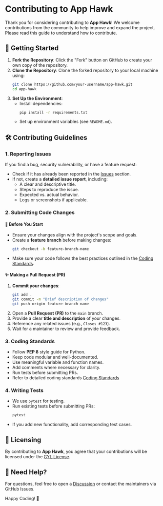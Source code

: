 # Contributing to App Hawk

Thank you for considering contributing to **App Hawk**! We welcome contributions from the community to help improve and expand the project. Please read this guide to understand how to contribute.

## 📌 Getting Started

1. **Fork the Repository**: Click the "Fork" button on GitHub to create your own copy of the repository.
2. **Clone the Repository**: Clone the forked repository to your local machine using:
   ```bash
   git clone https://github.com/your-username/app-hawk.git
   cd app-hawk
   ```
3. **Set Up the Environment**:
   - Install dependencies:
     ```bash
     pip install -r requirements.txt
     ```
   - Set up environment variables (see `README.md`).

## 🛠 Contributing Guidelines

### 1. Reporting Issues
If you find a bug, security vulnerability, or have a feature request:
- Check if it has already been reported in the [Issues](https://github.com/EzalorIT/app-hawk/issues) section.
- If not, create a **detailed issue report**, including:
  - A clear and descriptive title.
  - Steps to reproduce the issue.
  - Expected vs. actual behavior.
  - Logs or screenshots if applicable.

### 2. Submitting Code Changes
#### 📌 Before You Start
- Ensure your changes align with the project's scope and goals.
- Create a **feature branch** before making changes:
  ```bash
  git checkout -b feature-branch-name
  ```
- Make sure your code follows the best practices outlined in the [Coding Standards](https://github.com/EzalorIT/App-Hawk/blob/main/CODINGSTANDARDS.md).

#### ✨ Making a Pull Request (PR)
1. **Commit your changes**:
   ```bash
   git add .
   git commit -m "Brief description of changes"
   git push origin feature-branch-name
   ```
2. Open a **Pull Request (PR)** to the `main` branch.
3. Provide a clear **title and description** of your changes.
4. Reference any related issues (e.g., `Closes #123`).
5. Wait for a maintainer to review and provide feedback.

### 3. Coding Standards
- Follow **PEP 8** style guide for Python.
- Keep code modular and well-documented.
- Use meaningful variable and function names.
- Add comments where necessary for clarity.
- Run tests before submitting PRs.
- Refer to detailed coding standards [Coding Standards](https://github.com/EzalorIT/App-Hawk/blob/main/CODINGSTANDARDS.md)

### 4. Writing Tests
- We use `pytest` for testing.
- Run existing tests before submitting PRs:
  ```bash
  pytest
  ```
- If you add new functionality, add corresponding test cases.

## 📜 Licensing
By contributing to **App Hawk**, you agree that your contributions will be licensed under the [GYL License](https://github.com/EzalorIT/App-Hawk/blob/main/LICENSE.txt).

## 📧 Need Help?
For questions, feel free to open a [Discussion](https://github.com/EzalorIT/app-hawk/discussions) or contact the maintainers via GitHub Issues.

Happy Coding! 🚀

